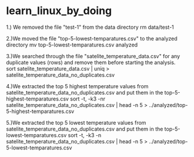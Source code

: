 # learn_linux_by_doing
1.) We removed the file "test-1" from the data directory
rm data/test-1

2.)We moved the file "top-5-lowest-temparatures.csv" to the analyzed directory
mv top-5-lowest-temparatures.csv analyzed

3.)We searched through the file "satelite_temperature_data.csv" for any duplicate values (rows) and remove them before starting
the analysis.  
sort satelite_temperature_data.csv | uniq > satelite_temperature_data_no_duplicates.csv

4.)We extracted the top 5 highest temperature values from  satelite_temperature_data_no_duplicates.csv and put them in the top-5-highest-temparatures.csv
sort -t, -k3 -nr satelite_temperature_data_no_duplicates.csv | head -n 5 > ../analyzed/top-5-highest-temparatures.csv

5.)We extracted the top 5 lowest temperature values from  satelite_temperature_data_no_duplicates.csv and put them in the top-5-lowest-temparatures.csv
sort -t, -k3 -n satelite_temperature_data_no_duplicates.csv | head -n 5 > ../analyzed/top-5-lowest-temparatures.csv
